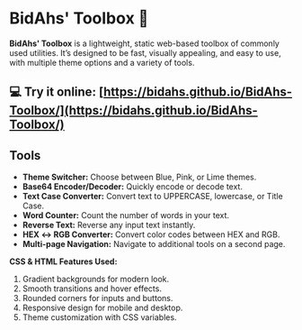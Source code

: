 # BidAhs' Toolbox 🧰

**BidAhs' Toolbox** is a lightweight, static web-based toolbox of commonly used utilities. It’s designed to be fast, visually appealing, and easy to use, with multiple theme options and a variety of tools.

💻 **Try it online:** [https://bidahs.github.io/BidAhs-Toolbox/](https://bidahs.github.io/BidAhs-Toolbox/)
---

## Tools

- **Theme Switcher:** Choose between Blue, Pink, or Lime themes.
- **Base64 Encoder/Decoder:** Quickly encode or decode text.
- **Text Case Converter:** Convert text to UPPERCASE, lowercase, or Title Case.
- **Word Counter:** Count the number of words in your text.
- **Reverse Text:** Reverse any input text instantly.
- **HEX ↔ RGB Converter:** Convert color codes between HEX and RGB.
- **Multi-page Navigation:** Navigate to additional tools on a second page.

**CSS & HTML Features Used:**

1. Gradient backgrounds for modern look.
2. Smooth transitions and hover effects.
3. Rounded corners for inputs and buttons.
4. Responsive design for mobile and desktop.
5. Theme customization with CSS variables.
